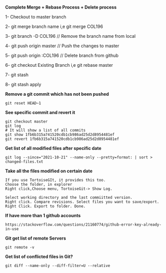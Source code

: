 **Complete Merge + Rebase Process + Delete process**

1- Checkout to master branch

2- git merge branch name i,e git merge COL196

3- git branch -D COL196   // Remove the branch name from local

4- git push origin master // Push the changes to master

5- git push origin :COL196 // Delete branch from github

6- git checkout Existing Branch i,e git rebase master

7- git stash

8- git stash apply

**Remove a git commit which has not been pushed**
```
git reset HEAD~1
```
**See specific commit and revert it**
```
git checkout master
git log
# It will show a list of all commits
git show 1fb6b315a741520cdb1cb986ad25d2d8954481ef
git revert 1fb6b315a741520cdb1cb986ad25d2d8954481ef
```
**Get list of all modified files after specific date**
```
git log --since="2021-10-21" --name-only --pretty=format: | sort > changed-files.txt
```
**Take all the files modified on certain date**
```
If you use TortoiseGIt, it provides this too.
Choose the folder, in explorer
Right click,Choose menu, TortoiseGit-> Show Log.

Select working directory and the last commiitted version.
Right click. Compare revisions. Select files you want to save/export.
Right Click. Export to folder. Done.
```
**If have more than 1 github accounts**
```
https://stackoverflow.com/questions/21160774/github-error-key-already-in-use
```

**Git get list of remote Servers**
```
git remote -v
```

**Get list of conflicted files in Git?**
```
git diff --name-only --diff-filter=U --relative
```
